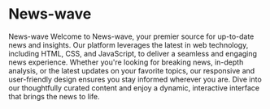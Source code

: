 # News-wave
News-wave
Welcome to News-wave, your premier source for up-to-date news and insights. Our platform leverages the latest in web technology, including HTML, CSS, and JavaScript, to deliver a seamless and engaging news experience. Whether you're looking for breaking news, in-depth analysis, or the latest updates on your favorite topics, our responsive and user-friendly design ensures you stay informed wherever you are. Dive into our thoughtfully curated content and enjoy a dynamic, interactive interface that brings the news to life.
